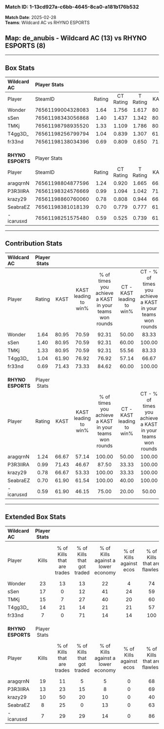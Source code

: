 ### Match ID: 1-13cd927a-c6bb-4645-8ca0-a181b176b532  
**Match Date**: 2025-02-28  
**Teams**: Wildcard AC vs RHYNO ESPORTS  

## **Map**: de_anubis - Wildcard AC (13) vs RHYNO ESPORTS (8)  
---  

## Box Stats  

| **Wildcard AC**   | Player Stats      |        |           |          |       |       |       |         |        |      |     |
| :- | :- | :-: | :-: | :-: | :-: | :-: | :-: | :-: | :-: | :-: | :-: |
| Player            | SteamID           | Rating | CT Rating | T Rating | KAST  |  ADR  | Kills | Assists | Deaths | K/D  | HS% |
| Wonder            | 76561199004328083 |  1.64  |   1.756   |  1.617   | 80.95 | 98.1  |  23   |    2    |   11   | 2.09 | 65  |
| sSen              | 76561198343056868 |  1.40  |   1.437   |  1.342   | 80.95 | 86.9  |  17   |    4    |   10   | 1.70 | 52  |
| TMKj              | 76561198798935520 |  1.33  |   1.109   |  1.786   | 80.95 | 101.7 |  15   |    9    |   12   | 1.25 | 73  |
| T4gg3D_           | 76561198256799794 |  1.04  |   0.839   |  1.307   | 61.90 | 75.9  |  14   |    2    |   12   | 1.17 | 57  |
| fr33nd            | 76561198138034396 |  0.69  |   0.809   |  0.650   | 71.43 | 34.1  |   7   |    3    |   12   | 0.58 | 28  |
|                   |                   |        |           |          |       |       |       |         |        |      |     |
|                   |                   |        |           |          |       |       |       |         |        |      |     |
|                   |                   |        |           |          |       |       |       |         |        |      |     |
| **RHYNO ESPORTS** | Player Stats      |        |           |          |       |       |       |         |        |      |     |
| Player            | SteamID           | Rating | CT Rating | T Rating | KAST  |  ADR  | Kills | Assists | Deaths | K/D  | HS% |
| aragqrnN          | 76561198804877596 |  1.24  |   0.920   |  1.665   | 66.67 | 87.6  |  19   |    3    |   15   | 1.27 | 52  |
| P3R3IIRA          | 76561198324576669 |  0.99  |   1.094   |  1.042   | 71.43 | 82.6  |  13   |    2    |   16   | 0.81 | 38  |
| krazy29           | 76561198860760060 |  0.78  |   0.808   |  0.944   | 66.67 | 61.8  |  10   |    5    |   16   | 0.63 | 40  |
| SeabraEZ          | 76561198381018139 |  0.70  |   0.779   |  0.777   | 61.90 | 59.1  |   8   |    5    |   14   | 0.57 | 37  |
| -icarusxd         | 76561198251575480 |  0.59  |   0.525   |  0.739   | 61.90 | 47.7  |   7   |    4    |   15   | 0.47 | 71  |
---  

## Contribution Stats  

| **Wildcard AC**   | Player Stats |       |                      |                                                        |                           |                                                             |                          |                                                            |
| :- | :-: | :-: | :-: | :-: | :-: | :-: | :-: | :-: |
| Player            |    Rating    | KAST  | KAST leading to win% | % of times you achieve a KAST in your teams won rounds | CT - KAST leading to win% | CT - % of times you achieve a KAST in your teams won rounds | T - KAST leading to win% | T - % of times you achieve a KAST in your teams won rounds |
| Wonder            |     1.64     | 80.95 |        70.59         |                         92.31                          |           50.00           |                            83.33                            |          100.00          |                           100.00                           |
| sSen              |     1.40     | 80.95 |        70.59         |                         92.31                          |           60.00           |                           100.00                            |          85.71           |                           85.71                            |
| TMKj              |     1.33     | 80.95 |        70.59         |                         92.31                          |           55.56           |                            83.33                            |          87.50           |                           100.00                           |
| T4gg3D_           |     1.04     | 61.90 |        76.92         |                         76.92                          |           57.14           |                            66.67                            |          100.00          |                           85.71                            |
| fr33nd            |     0.69     | 71.43 |        73.33         |                         84.62                          |           60.00           |                           100.00                            |          100.00          |                           71.43                            |
|                   |              |       |                      |                                                        |                           |                                                             |                          |                                                            |
|                   |              |       |                      |                                                        |                           |                                                             |                          |                                                            |
|                   |              |       |                      |                                                        |                           |                                                             |                          |                                                            |
| **RHYNO ESPORTS** | Player Stats |       |                      |                                                        |                           |                                                             |                          |                                                            |
| Player            |    Rating    | KAST  | KAST leading to win% | % of times you achieve a KAST in your teams won rounds | CT - KAST leading to win% | CT - % of times you achieve a KAST in your teams won rounds | T - KAST leading to win% | T - % of times you achieve a KAST in your teams won rounds |
| aragqrnN          |     1.24     | 66.67 |        57.14         |                         100.00                         |           50.00           |                           100.00                            |          60.00           |                           100.00                           |
| P3R3IIRA          |     0.99     | 71.43 |        46.67         |                         87.50                          |           33.33           |                           100.00                            |          55.56           |                           83.33                            |
| krazy29           |     0.78     | 66.67 |        53.33         |                         100.00                         |           33.33           |                           100.00                            |          66.67           |                           100.00                           |
| SeabraEZ          |     0.70     | 61.90 |        61.54         |                         100.00                         |           40.00           |                           100.00                            |          75.00           |                           100.00                           |
| -icarusxd         |     0.59     | 61.90 |        46.15         |                         75.00                          |           20.00           |                            50.00                            |          62.50           |                           83.33                            |
---  

## Extended Box Stats  

| **Wildcard AC**   | Player Stats |                            |                            |                                    |                         |                              |                                 |        |                             |                                     |                          |                               |                            |
| :- | :-: | :-: | :-: | :-: | :-: | :-: | :-: | :-: | :-: | :-: | :-: | :-: | :-: |
| Player            |    Kills     | % of Kills that are trades | % of Kills that got traded | % of Kills against a lower economy | % of Kills against ecos | % of Kills that are flawless | % of Kills that are close duels | Deaths | % of Deaths that get traded | % of Deaths against a lower economy | % of Deaths against ecos | % of Deaths that are flawless | % of Deaths that are close |
| Wonder            |      23      |             13             |             13             |                 22                 |            4            |              74              |                4                |   11   |             18              |                  9                  |            9             |              91               |             0              |
| sSen              |      17      |             0              |             12             |                 41                 |           24            |              59              |               24                |   10   |             10              |                 20                  |            20            |              30               |             20             |
| TMKj              |      15      |             7              |             27             |                 40                 |           20            |              60              |                0                |   12   |             17              |                  8                  |            0             |              50               |             8              |
| T4gg3D_           |      14      |             21             |             14             |                 21                 |           21            |              57              |                0                |   12   |              0              |                 17                  |            17            |              75               |             8              |
| fr33nd            |      7       |             0              |             71             |                 14                 |           14            |             100              |                0                |   12   |             17              |                  8                  |            8             |              83               |             0              |
|                   |              |                            |                            |                                    |                         |                              |                                 |        |                             |                                     |                          |                               |                            |
|                   |              |                            |                            |                                    |                         |                              |                                 |        |                             |                                     |                          |                               |                            |
|                   |              |                            |                            |                                    |                         |                              |                                 |        |                             |                                     |                          |                               |                            |
| **RHYNO ESPORTS** | Player Stats |                            |                            |                                    |                         |                              |                                 |        |                             |                                     |                          |                               |                            |
| Player            |    Kills     | % of Kills that are trades | % of Kills that got traded | % of Kills against a lower economy | % of Kills against ecos | % of Kills that are flawless | % of Kills that are close duels | Deaths | % of Deaths that get traded | % of Deaths against a lower economy | % of Deaths against ecos | % of Deaths that are flawless | % of Deaths that are close |
| aragqrnN          |      19      |             11             |             5              |                 5                  |            0            |              68              |                5                |   15   |             27              |                  0                  |            0             |              67               |             7              |
| P3R3IIRA          |      13      |             23             |             15             |                 8                  |            0            |              69              |                0                |   16   |             19              |                  6                  |            0             |              44               |             19             |
| krazy29           |      10      |             50             |             20             |                 10                 |            0            |              40              |               10                |   16   |             25              |                  6                  |            0             |              75               |             0              |
| SeabraEZ          |      8       |             25             |             0              |                 13                 |            0            |              63              |               25                |   14   |             21              |                  0                  |            0             |              79               |             7              |
| -icarusxd         |      7       |             29             |             29             |                 14                 |            0            |              86              |                0                |   15   |             13              |                  0                  |            0             |              80               |             0              |
